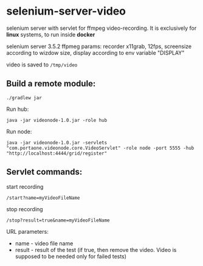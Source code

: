 # selenium-server-video
selenium server with servlet for ffmpeg video-recording. It is exclusively for **linux** systems, to run inside **docker**

selenium server 3.5.2
ffpmeg params: recorder x11grab, 12fps, screensize according to wizdow size, display according to env variable "DISPLAY"

video is saved to `/tmp/video`

## Build a remote module:
```
./gradlew jar
```
Run hub:
```
java -jar videonode-1.0.jar -role hub
```
Run node:
```
java -jar videonode-1.0.jar -servlets "com.portaone.videonode.core.VideoServlet" -role node -port 5555 -hub "http://localhost:4444/grid/register"
```

## Servlet commands:
start recording
```
/start?name=myVideoFileName
```
stop recording
```
/stop?result=true&name=myVideoFileName
```
URL parameters:
 - name - video file name
 - result - result of the test (if true, then remove the video. Video is supposed to be needed only for failed tests)
